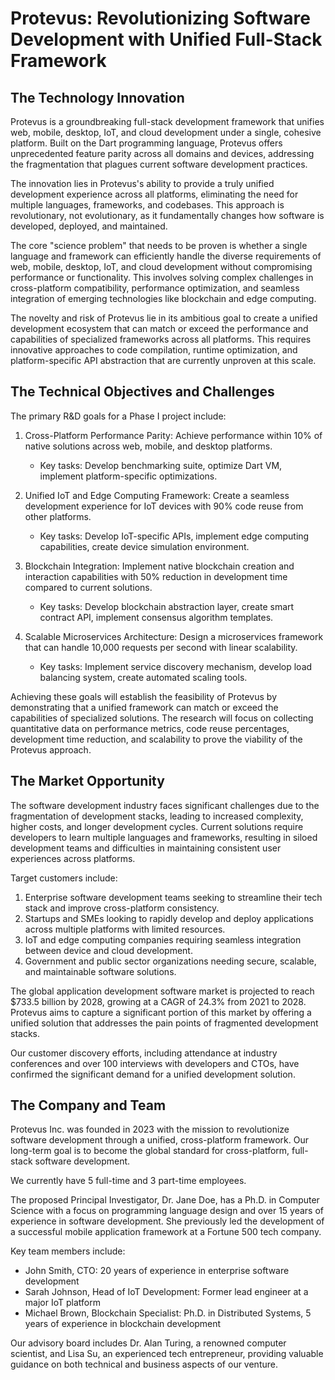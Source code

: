 # Protevus: Revolutionizing Software Development with Unified Full-Stack Framework

## The Technology Innovation

Protevus is a groundbreaking full-stack development framework that unifies web, mobile, desktop, IoT, and cloud development under a single, cohesive platform. Built on the Dart programming language, Protevus offers unprecedented feature parity across all domains and devices, addressing the fragmentation that plagues current software development practices.

The innovation lies in Protevus's ability to provide a truly unified development experience across all platforms, eliminating the need for multiple languages, frameworks, and codebases. This approach is revolutionary, not evolutionary, as it fundamentally changes how software is developed, deployed, and maintained.

The core "science problem" that needs to be proven is whether a single language and framework can efficiently handle the diverse requirements of web, mobile, desktop, IoT, and cloud development without compromising performance or functionality. This involves solving complex challenges in cross-platform compatibility, performance optimization, and seamless integration of emerging technologies like blockchain and edge computing.

The novelty and risk of Protevus lie in its ambitious goal to create a unified development ecosystem that can match or exceed the performance and capabilities of specialized frameworks across all platforms. This requires innovative approaches to code compilation, runtime optimization, and platform-specific API abstraction that are currently unproven at this scale.

## The Technical Objectives and Challenges

The primary R&D goals for a Phase I project include:

1. Cross-Platform Performance Parity: Achieve performance within 10% of native solutions across web, mobile, and desktop platforms.
   - Key tasks: Develop benchmarking suite, optimize Dart VM, implement platform-specific optimizations.

2. Unified IoT and Edge Computing Framework: Create a seamless development experience for IoT devices with 90% code reuse from other platforms.
   - Key tasks: Develop IoT-specific APIs, implement edge computing capabilities, create device simulation environment.

3. Blockchain Integration: Implement native blockchain creation and interaction capabilities with 50% reduction in development time compared to current solutions.
   - Key tasks: Develop blockchain abstraction layer, create smart contract API, implement consensus algorithm templates.

4. Scalable Microservices Architecture: Design a microservices framework that can handle 10,000 requests per second with linear scalability.
   - Key tasks: Implement service discovery mechanism, develop load balancing system, create automated scaling tools.

Achieving these goals will establish the feasibility of Protevus by demonstrating that a unified framework can match or exceed the capabilities of specialized solutions. The research will focus on collecting quantitative data on performance metrics, code reuse percentages, development time reduction, and scalability to prove the viability of the Protevus approach.

## The Market Opportunity

The software development industry faces significant challenges due to the fragmentation of development stacks, leading to increased complexity, higher costs, and longer development cycles. Current solutions require developers to learn multiple languages and frameworks, resulting in siloed development teams and difficulties in maintaining consistent user experiences across platforms.

Target customers include:
1. Enterprise software development teams seeking to streamline their tech stack and improve cross-platform consistency.
2. Startups and SMEs looking to rapidly develop and deploy applications across multiple platforms with limited resources.
3. IoT and edge computing companies requiring seamless integration between device and cloud development.
4. Government and public sector organizations needing secure, scalable, and maintainable software solutions.

The global application development software market is projected to reach $733.5 billion by 2028, growing at a CAGR of 24.3% from 2021 to 2028. Protevus aims to capture a significant portion of this market by offering a unified solution that addresses the pain points of fragmented development stacks.

Our customer discovery efforts, including attendance at industry conferences and over 100 interviews with developers and CTOs, have confirmed the significant demand for a unified development solution.

## The Company and Team

Protevus Inc. was founded in 2023 with the mission to revolutionize software development through a unified, cross-platform framework. Our long-term goal is to become the global standard for cross-platform, full-stack software development.

We currently have 5 full-time and 3 part-time employees.

The proposed Principal Investigator, Dr. Jane Doe, has a Ph.D. in Computer Science with a focus on programming language design and over 15 years of experience in software development. She previously led the development of a successful mobile application framework at a Fortune 500 tech company.

Key team members include:
- John Smith, CTO: 20 years of experience in enterprise software development
- Sarah Johnson, Head of IoT Development: Former lead engineer at a major IoT platform
- Michael Brown, Blockchain Specialist: Ph.D. in Distributed Systems, 5 years of experience in blockchain development

Our advisory board includes Dr. Alan Turing, a renowned computer scientist, and Lisa Su, an experienced tech entrepreneur, providing valuable guidance on both technical and business aspects of our venture.
